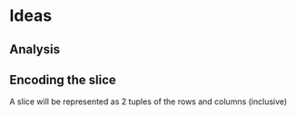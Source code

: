 # Ideas

## Analysis

## Encoding the slice

A slice will be represented as 2 tuples of the rows and columns (inclusive)


